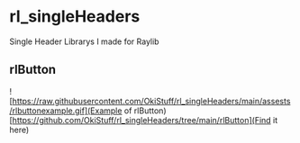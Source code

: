 # rl_singleHeaders
Single Header Librarys I made for Raylib

## rlButton
![https://raw.githubusercontent.com/OkiStuff/rl_singleHeaders/main/assests/rlbuttonexample.gif](Example of rlButton)
[https://github.com/OkiStuff/rl_singleHeaders/tree/main/rlButton](Find it here)

